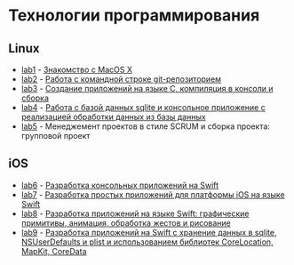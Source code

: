 # Технологии программирования

Linux
------
* [lab1](https://docs.google.com/document/d/1Z_AleInxmeKL98uRXnD6iFdQjHJ7fWM8bu4szvjsGRE) - [
Знакомство с MacOS X](https://drive.google.com/file/d/1tfk98GfIIygBT3f8Bl8g9nPIaeg--xsq/view?usp=sharing)
* [lab2](https://github.com/isysoi3/TP/tree/master/lab2) - [
Работа с командной строке git-репозиторием](https://drive.google.com/open?id=1HbiE-bdZlbBDLyfuGPb6lolROhXVBKUM)
* [lab3](https://github.com/isysoi3/TP/tree/master/lab3) - [
Создание приложений на языке С, компиляция в консоли и сборка](https://drive.google.com/open?id=1jguatJPU5UDuSq5fHAHpx5blAr6h-dZ6)
* [lab4](https://github.com/isysoi3/TP/tree/master/lab4) - [
Работа с базой данных sqlite и консольное приложение с реализацией обработки данных из базы данных](https://drive.google.com/open?id=1YowBfFKgpCa71MzG2K9MzDW-Nmp2R1oh)
* [lab5](https://github.com/isysoi3/TP/tree/master/lab5) - Менеджемент проектов в стиле SCRUM и сборка проекта: групповой проект


iOS
------
* [lab6](https://github.com/isysoi3/TP/tree/master/lab6) - [
Разработка консольных приложений на Swift](https://drive.google.com/open?id=17dODZmTZT-LD_lBdiJ0CLxJR8jFfirSm)
* [lab7](https://github.com/isysoi3/TP/tree/master/lab7) - [Разработка простых приложений для платформы iOS на языке Swift](https://drive.google.com/open?id=17dODZmTZT-LD_lBdiJ0CLxJR8jFfirSm)
* [lab8](https://github.com/isysoi3/TP/tree/master/lab8) - [Разработка приложений на языке Swift: графические примитивы, анимация, обработка жестов и рисование](https://drive.google.com/open?id=1CPhxZ-urIbyAwhLk6owAuCI0xBEkIgcc)
* [lab9](https://github.com/isysoi3/TP/tree/master/lab9) - [Разработка приложений на Swift с хранение данных в sqlite, NSUserDefaults и plist и использованием библиотек CoreLocation, MapKit, CoreData](https://drive.google.com/open?id=1SPgKV_hMMyMmYIsYdyubc2zERmv1FisO)


